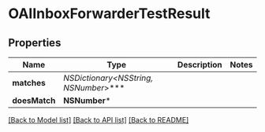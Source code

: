 # OAIInboxForwarderTestResult

## Properties
Name | Type | Description | Notes
------------ | ------------- | ------------- | -------------
**matches** | **NSDictionary&lt;NSString*, NSNumber*&gt;*** |  | 
**doesMatch** | **NSNumber*** |  | 

[[Back to Model list]](../README#documentation-for-models) [[Back to API list]](../README#documentation-for-api-endpoints) [[Back to README]](../README)


